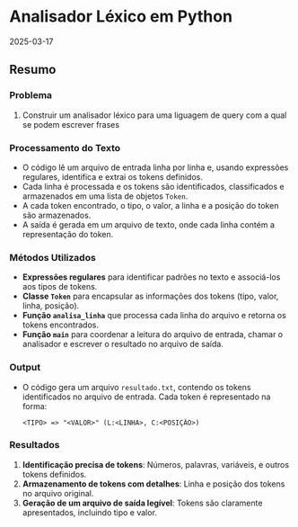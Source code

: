 # Analisador Léxico em Python
2025-03-17

## Resumo

### Problema
1. Construir um analisador léxico para uma liguagem de query com a qual se podem escrever frases

### Processamento do Texto
- O código lê um arquivo de entrada linha por linha e, usando expressões regulares, identifica e extrai os tokens definidos.
- Cada linha é processada e os tokens são identificados, classificados e armazenados em uma lista de objetos `Token`.
- A cada token encontrado, o tipo, o valor, a linha e a posição do token são armazenados.
- A saída é gerada em um arquivo de texto, onde cada linha contém a representação do token.

### Métodos Utilizados
- **Expressões regulares** para identificar padrões no texto e associá-los aos tipos de tokens.
- **Classe `Token`** para encapsular as informações dos tokens (tipo, valor, linha, posição).
- **Função `analisa_linha`** que processa cada linha do arquivo e retorna os tokens encontrados.
- **Função `main`** para coordenar a leitura do arquivo de entrada, chamar o analisador e escrever o resultado no arquivo de saída.

### Output
- O código gera um arquivo `resultado.txt`, contendo os tokens identificados no arquivo de entrada. Cada token é representado na forma:
    ```
    <TIPO> => "<VALOR>" (L:<LINHA>, C:<POSIÇÃO>)
    ```

### Resultados
1. **Identificação precisa de tokens**: Números, palavras, variáveis, e outros tokens definidos.
2. **Armazenamento de tokens com detalhes**: Linha e posição dos tokens no arquivo original.
3. **Geração de um arquivo de saída legível**: Tokens são claramente apresentados, incluindo tipo e valor.